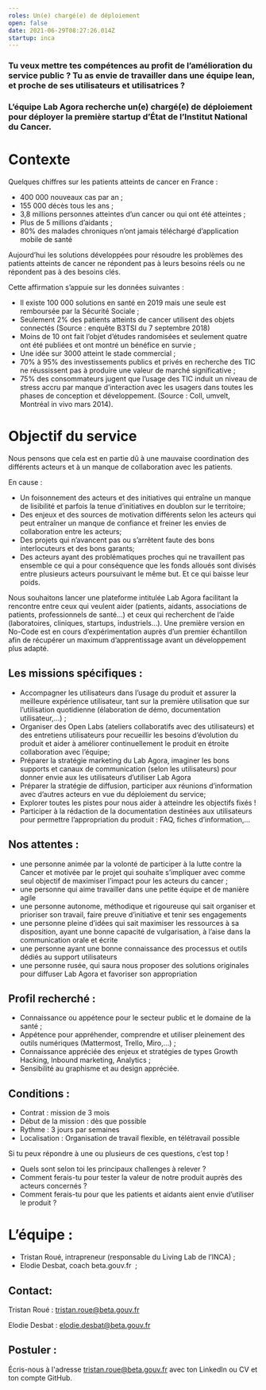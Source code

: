 ```yaml
---
roles: Un(e) chargé(e) de déploiement
open: false
date: 2021-06-29T08:27:26.014Z
startup: inca
---
```

### Tu veux mettre tes compétences au profit de l’amélioration du service public ? Tu as envie de travailler dans une équipe lean, et proche de ses utilisateurs et utilisatrices ?

### L’équipe Lab Agora recherche un(e) chargé(e) de déploiement pour déployer la première startup d’État de l’Institut National du Cancer.

# Contexte

Quelques chiffres sur les patients atteints de cancer en France :

* 400 000 nouveaux cas par an ;
* 155 000 décès tous les ans ;
* 3,8 millions personnes atteintes d’un cancer ou qui ont été atteintes ;
* Plus de 5 millions d’aidants ;
* 80% des malades chroniques n’ont jamais téléchargé d’application mobile de santé

Aujourd’hui les solutions développées pour résoudre les problèmes des patients atteints de cancer ne répondent pas à leurs besoins réels ou ne répondent pas à des besoins clés.

Cette affirmation s’appuie sur les données suivantes :

* Il existe 100 000 solutions en santé en 2019 mais une seule est remboursée par la Sécurité Sociale ;
* Seulement 2% des patients atteints de cancer utilisent des objets connectés (Source : enquête B3TSI du 7 septembre 2018)
* Moins de 10 ont fait l’objet d’études randomisées et seulement quatre ont été publiées et ont montré un bénéfice en survie ;
* Une idée sur 3000 atteint le stade commercial ;
* 70% à 95% des investissements publics et privés en recherche des TIC ne réussissent pas à produire une valeur de marché significative ;
* 75% des consommateurs jugent que l’usage des TIC induit un niveau de stress accru par manque d’interaction avec les usagers dans toutes les phases de conception et développement. (Source : Coll, umvelt, Montréal in vivo mars 2014).

# Objectif du service

Nous pensons que cela est en partie dû à une mauvaise coordination des différents acteurs et à un manque de collaboration avec les patients.

En cause :

* Un foisonnement des acteurs et des initiatives qui entraîne un manque de lisibilité et parfois la tenue d’initiatives en doublon sur le territoire;
* Des enjeux et des sources de motivation différents selon les acteurs qui peut entraîner un manque de confiance et freiner les envies de collaboration entre les acteurs;
* Des projets qui n’avancent pas ou s’arrêtent faute des bons interlocuteurs et des bons garants;
* Des acteurs ayant des problématiques proches qui ne travaillent pas ensemble ce qui a pour conséquence que les fonds alloués sont divisés entre plusieurs acteurs poursuivant le même but. Et ce qui baisse leur poids.

Nous souhaitons lancer une plateforme intitulée Lab Agora facilitant la rencontre entre ceux qui veulent aider (patients, aidants, associations de patients, professionnels de santé…) et ceux qui recherchent de l’aide (laboratoires, cliniques, startups, industriels…). Une première version en No-Code est en cours d’expérimentation auprès d’un premier échantillon afin de récupérer un maximum d’apprentissage avant un développement plus adapté.

## Les missions spécifiques :

* Accompagner les utilisateurs dans l’usage du produit et assurer la meilleure expérience utilisateur, tant sur la première utilisation que sur l’utilisation quotidienne (élaboration de démo, documentation utilisateur,…) ;
* Organiser des Open Labs (ateliers collaboratifs avec des utilisateurs) et des entretiens utilisateurs pour recueillir les besoins d’évolution du produit et aider à améliorer continuellement le produit en étroite collaboration avec l’équipe;
* Préparer la stratégie marketing du Lab Agora, imaginer les bons supports et canaux de communication (selon les utilisateurs) pour donner envie aux les utilisateurs d’utiliser Lab Agora
* Préparer la stratégie de diffusion, participer aux réunions d’information avec d’autres acteurs en vue du déploiement du service;
* Explorer toutes les pistes pour nous aider à atteindre les objectifs fixés !
* Participer à la rédaction de la documentation destinées aux utilisateurs pour permettre l’appropriation du produit : FAQ, fiches d’information,…

## Nos attentes :

* une personne animée par la volonté de participer à la lutte contre la Cancer et motivée par le projet qui souhaite s’impliquer avec comme seul objectif de maximiser l’impact pour les acteurs du cancer ;
* une personne qui aime travailler dans une petite équipe et de manière agile
* une personne autonome, méthodique et rigoureuse qui sait organiser et prioriser son travail, faire preuve d’initiative et tenir ses engagements
* une personne pleine d’idées qui sait maximiser les ressources à sa disposition, ayant une bonne capacité de vulgarisation, à l’aise dans la communication orale et écrite
* une personne ayant une bonne connaissance des processus et outils dédiés au support utilisateurs
* une personne rusée, qui saura nous proposer des solutions originales pour diffuser Lab Agora et favoriser son appropriation

## Profil recherché :

* Connaissance ou appétence pour le secteur public et le domaine de la santé ; 
* Appétence pour appréhender, comprendre et utiliser pleinement des outils numériques (Mattermost, Trello, Miro,…) ; 
* Connaissance appréciée des enjeux et stratégies de types Growth Hacking, Inbound marketing, Analytics ; 
* Sensibilité au graphisme et au design appréciée.

## Conditions :

* Contrat : mission de 3 mois
* Début de la mission : dès que possible 
* Rythme : 3 jours par semaines 
* Localisation : Organisation de travail flexible, en télétravail possible

Si tu peux répondre à une ou plusieurs de ces questions, c’est top !

* Quels sont selon toi les principaux challenges à relever ?
* Comment ferais-tu pour tester la valeur de notre produit auprès des acteurs concernés ?
* Comment ferais-tu pour que les patients et aidants aient envie d’utiliser le produit ?

# L’équipe :

* Tristan Roué, intrapreneur (responsable du Living Lab de l’INCA) ;
* Elodie Desbat, coach beta.gouv.fr  ;

## Contact:

Tristan Roué : tristan.roue@beta.gouv.fr

Elodie Desbat : elodie.desbat@beta.gouv.fr

## Postuler : 

Écris-nous à l'adresse [tristan.roue@beta.gouv.fr](mailto:tristan.roue@beta.gouv.fr) avec ton LinkedIn ou CV et ton compte GitHub.